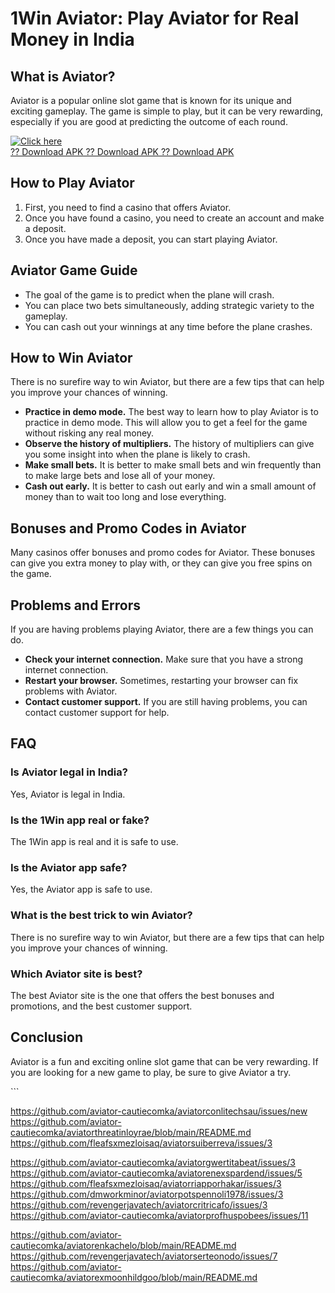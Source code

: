 # 1Win Aviator: Play Aviator for Real Money in India

## What is Aviator?

Aviator is a popular online slot game that is known for its unique and
exciting gameplay. The game is simple to play, but it can be very
rewarding, especially if you are good at predicting the outcome of each
round.

[![Click
here](https://readscoops.com/wp-content/uploads/2023/03/Readscoop-aviator-1-1.jpg)](https://traff.sbs/deff)\
[?? Download APK ?? Download APK ?? Download
APK](https://traff.sbs/deff)

## How to Play Aviator

1.  First, you need to find a casino that offers Aviator.
2.  Once you have found a casino, you need to create an account and make
    a deposit.
3.  Once you have made a deposit, you can start playing Aviator.

## Aviator Game Guide

-   The goal of the game is to predict when the plane will crash.
-   You can place two bets simultaneously, adding strategic variety to
    the gameplay.
-   You can cash out your winnings at any time before the plane crashes.

## How to Win Aviator

There is no surefire way to win Aviator, but there are a few tips that
can help you improve your chances of winning.

-   **Practice in demo mode.** The best way to learn how to play Aviator
    is to practice in demo mode. This will allow you to get a feel for
    the game without risking any real money.
-   **Observe the history of multipliers.** The history of multipliers
    can give you some insight into when the plane is likely to crash.
-   **Make small bets.** It is better to make small bets and win
    frequently than to make large bets and lose all of your money.
-   **Cash out early.** It is better to cash out early and win a small
    amount of money than to wait too long and lose everything.

## Bonuses and Promo Codes in Aviator

Many casinos offer bonuses and promo codes for Aviator. These bonuses
can give you extra money to play with, or they can give you free spins
on the game.

## Problems and Errors

If you are having problems playing Aviator, there are a few things you
can do.

-   **Check your internet connection.** Make sure that you have a strong
    internet connection.
-   **Restart your browser.** Sometimes, restarting your browser can fix
    problems with Aviator.
-   **Contact customer support.** If you are still having problems, you
    can contact customer support for help.

## FAQ




### Is Aviator legal in India?

Yes, Aviator is legal in India.







### Is the 1Win app real or fake?

The 1Win app is real and it is safe to use.







### Is the Aviator app safe?

Yes, the Aviator app is safe to use.







### What is the best trick to win Aviator?

There is no surefire way to win Aviator, but there are a few tips that
can help you improve your chances of winning.







### Which Aviator site is best?

The best Aviator site is the one that offers the best bonuses and
promotions, and the best customer support.




## Conclusion

Aviator is a fun and exciting online slot game that can be very
rewarding. If you are looking for a new game to play, be sure to give
Aviator a try.

\`\`\`

https://github.com/aviator-cautiecomka/aviatorconlitechsau/issues/new
https://github.com/aviator-cautiecomka/aviatorthreatinloyrae/blob/main/README.md
https://github.com/fleafsxmezloisaq/aviatorsuiberreva/issues/3

https://github.com/aviator-cautiecomka/aviatorgwertitabeat/issues/3
https://github.com/aviator-cautiecomka/aviatorenexspardend/issues/5
https://github.com/fleafsxmezloisaq/aviatorriapporhakar/issues/3
https://github.com/dmworkminor/aviatorpotspennoli1978/issues/3
https://github.com/revengerjavatech/aviatorcritricafo/issues/3
https://github.com/aviator-cautiecomka/aviatorprofhuspobees/issues/11

https://github.com/aviator-cautiecomka/aviatorenkachelo/blob/main/README.md
https://github.com/revengerjavatech/aviatorserteonodo/issues/7
https://github.com/aviator-cautiecomka/aviatorexmoonhildgoo/blob/main/README.md
